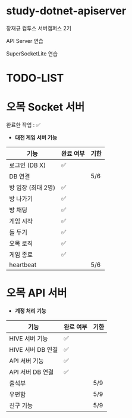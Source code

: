 # study-dotnet-apiserver
장재규 컴투스 서버캠퍼스 2기

API Server 연습

SuperSocketLite 연습

# TODO-LIST

# 오목 Socket 서버  

완료한 작업 : ✅

- **대전 게임 서버 기능**
 
| 기능                                         | 완료 여부 | 기한 |
| -------------------------------------------- | --------- | ------ |
| 로그인 (DB X)   						   | ✅        |        |
| DB 연결   						         |           | 5/6    |
| 방 입장 (최대 2명)							| ✅        |        |
| 방 나가기								        | ✅        |        |
| 방 채팅   						         | ✅        |        |
| 게임 시작							         | ✅        |        |
| 돌 두기								          | ✅        |        |
| 오목 로직								        | ✅        |        |
| 게임 종료								        | ✅        |        |
| heartbeat								        |           | 5/6    |

# 오목 API 서버
- **계정 처리 기능**
 
| 기능                                         | 완료 여부 | 기한 |
| -------------------------------------------- | --------- | ------ |
| HIVE 서버 기능      		   | ✅        |        |
| HIVE 서버 DB 연결   					| ✅        |        |
| API 서버 기능      		    | ✅        |        |
| API 서버 DB 연결   	 				| ✅        |        |
| 출석부	   							        |           | 5/9     |
| 우편함    						         |           | 5/9     |
| 친구 기능    						      |           | 5/9     |





